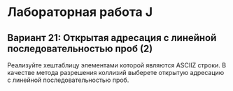 # Лабораторная работа J
## Вариант 21: Открытая адресация с линейной последовательностью проб (2)
Реализуйте хеш­таблицу элементами которой являются ASCII­Z строки. В качестве метода разрешения коллизий выберете открытую адресацию с линейной последовательностью проб.